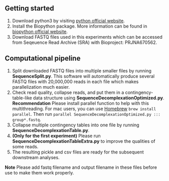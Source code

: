 ## Getting started 
1. Download python3 by visiting [python official website](https://www.python.org/downloads/). 
2. Install the Biopython package. More information can be found in [biopython official website](https://biopython.org/wiki/Packages).
3. Download FASTQ files used in this experiments which can be accessed from Seqeuence Read Archive (SRA) with Bioproject: PRJNA670562.

## Computational pipeline
1. Split downloaded FASTQ files into multiple smaller files by running **SequenceSplit.py**. This software will automatically produce several FASTQ files with 20,000,000 reads in each file which makes parallelization much easier. 
2. Check read quality, collapse reads, and put them in a contingency-table-like data structure using **SequenceDecomplexationOptimized.py**. 
        **Recommendation** Please install parallel function to help with this multithreading. For mac users, you can use [Homebrew](https://brew.sh/) `brew install parallel`. Then run `parallel SequenceDecomplexationOptimized.py ::: group*.fastq`. 
3. Collapse multiple contingency tables into one file by running **SequenceDecomplexationTable.py**. 
4. **(Only for the first experiment)** Please run **SequenceDecomplexationTableExtra.py** to improve the qualities of some reads. 
5. The resulting pickle and csv files are ready for the subsequent downstream analyses. 

**Note** Please add fastq filename and output filename in these files before use to make them work properly.    

